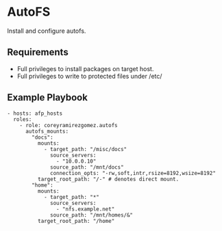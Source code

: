 AutoFS
=========

Install and configure autofs.

## Requirements

- Full privileges to install packages on target host.
- Full privileges to write to protected files under /etc/

## Example Playbook

    - hosts: afp_hosts
      roles:
        - role: coreyramirezgomez.autofs
          autofs_mounts:
            "docs":
              mounts:
                - target_path: "/misc/docs"
                  source_servers:
                    - "10.0.0.10"
                  source_path: "/mnt/docs"
                  connection_opts: "-rw,soft,intr,rsize=8192,wsize=8192"
              target_root_path: "/-" # denotes direct mount.
            "home":
              mounts:
                - target_path: "*"
                  source_servers:
                    - "nfs.example.net"
                  source_path: "/mnt/homes/&"
              target_root_path: "/home"
